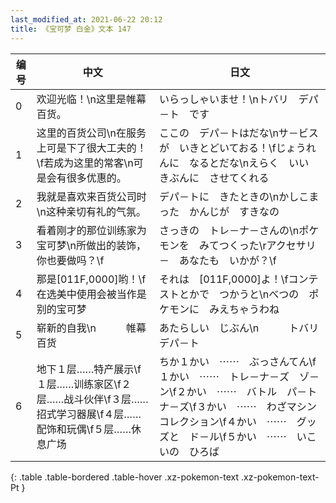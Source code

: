 ```yaml
---
last_modified_at: 2021-06-22 20:12
title: 《宝可梦 白金》文本 147
---
```

| 编号 | 中文 | 日文 |
| ---- | ---- | ---- |
| 0 | 欢迎光临！\n这里是帷幕百货。 | いらっしゃいませ！\nトバリ　デパ－ト　です |
| 1 | 这里的百货公司\n在服务上可是下了很大工夫的！\f若成为这里的常客\n可是会有很多优惠的。 | ここの　デパ－トはだな\nサ－ビスが　いきとどいておる！\fじょうれんに　なるとだな\nえらく　いい　きぶんに　させてくれる |
| 2 | 我就是喜欢来百货公司时\n这种亲切有礼的气氛。 | デパ－トに　きたときの\nかしこまった　かんじが　すきなの |
| 3 | 看着刚才的那位训练家为宝可梦\n所做出的装饰，你也要做吗？\f | さっきの　トレ－ナ－さんの\nポケモンを　みてつくった\rアクセサリ－　あなたも　いかが？\f |
| 4 | 那是[011F,0000]哟！\f在选美中使用会被当作是别的宝可梦 | それは　[011F,0000]よ！\fコンテストとかで　つかうと\nべつの　ポケモンに　みえちゃうわね |
| 5 | 崭新的自我\n　　　帷幕百货 | あたらしい　じぶん\n　　　トバリ　デパ－ト |
| 6 | 地下１层……特产展示\f１层……训练家区\f２层……战斗伙伴\f３层……招式学习器展\f４层……配饰和玩偶\f５层……休息广场 | ちか１かい　⋯⋯　ぶっさんてん\f１かい　⋯⋯　トレ－ナ－ズ　ゾ－ン\f２かい　⋯⋯　バトル　パ－トナ－ズ\f３かい　⋯⋯　わざマシン　コレクション\f４かい　⋯⋯　グッズと　ド－ル\f５かい　⋯⋯　いこいの　ひろば |
{: .table .table-bordered .table-hover .xz-pokemon-text .xz-pokemon-text-Pt }